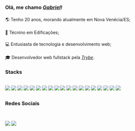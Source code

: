 ### **Olá, me chamo _[Gabriel](https://www.linkedin.com/in/gabriel-constantino-biancardi-puttin/)_!**

####
🌎 Tenho 20 anos, morando atualmente em Nova Venécia/ES;
####
📐 Técnino em Edificações;
####
💻 Entusiasta de tecnologia e desenvolvimento web;
####
🎓 Desenvolvedor web fullstack pela  _[Trybe](https://www.betrybe.com/)_.
####


### Stacks

<div style="display: inline_block"><br>
  
  <img src="https://img.shields.io/badge/JavaScript-323330?style=for-the-badge&logo=javascript&logoColor=F7DF1E" >
  <img src="https://img.shields.io/badge/TypeScript-007ACC?style=for-the-badge&logo=typescript&logoColor=white" >
  <img src="https://img.shields.io/badge/Python-FFD43B?style=for-the-badge&logo=python&logoColor=blue" >
  <img src="https://img.shields.io/badge/Node.js-339933?style=for-the-badge&logo=nodedotjs&logoColor=white" >
  <img src="https://img.shields.io/badge/Docker-2CA5E0?style=for-the-badge&logo=docker&logoColor=white" >
  <img src="https://img.shields.io/badge/MongoDB-4EA94B?style=for-the-badge&logo=mongodb&logoColor=white" >
  <img src="https://img.shields.io/badge/MySQL-005C84?style=for-the-badge&logo=mysql&logoColor=white" >
  <img src="https://img.shields.io/badge/chai-A30701?style=for-the-badge&logo=chai&logoColor=white" >
  <img src="https://img.shields.io/badge/Mocha-8D6748?style=for-the-badge&logo=Mocha&logoColor=white" >
  <img src="https://img.shields.io/badge/Jest-C21325?style=for-the-badge&logo=jest&logoColor=white" >
  <img src="https://img.shields.io/badge/Express.js-000000?style=for-the-badge&logo=express&logoColor=white" >
  <img src="https://img.shields.io/badge/JWT-000000?style=for-the-badge&logo=JSON%20web%20tokens&logoColor=white" >
  <img src="https://img.shields.io/badge/npm-CB3837?style=for-the-badge&logo=npm&logoColor=white" >
  <img src="https://img.shields.io/badge/React-20232A?style=for-the-badge&logo=react&logoColor=61DAFB" >
  <img src="https://img.shields.io/badge/Redux-593D88?style=for-the-badge&logo=redux&logoColor=white" >
  <img src="https://img.shields.io/badge/Bootstrap-563D7C?style=for-the-badge&logo=bootstrap&logoColor=white" >
  <img src="https://img.shields.io/badge/Tailwind_CSS-38B2AC?style=for-the-badge&logo=tailwind-css&logoColor=white" >
  <img src="https://img.shields.io/badge/CSS3-1572B6?style=for-the-badge&logo=css3&logoColor=white" >
  <img src="https://img.shields.io/badge/HTML5-E34F26?style=for-the-badge&logo=html5&logoColor=white" >
  
</div>

##

### Redes Sociais

<div style="display: inline_block"><br>
  
  <a href="https://www.linkedin.com/in/gabriel-constantino-biancardi-puttin/" target="_blank"><img src="https://img.shields.io/badge/-LinkedIn-%230077B5?style=for-the-badge&logo=linkedin&logoColor=white" target="_blank"></a>
  <a href = "mailto:gabrielputtin07@gmail.com"><img src="https://img.shields.io/badge/-Gmail-%23333?style=for-the-badge&logo=gmail&logoColor=white" target="_blank"></a>
  
</div>




